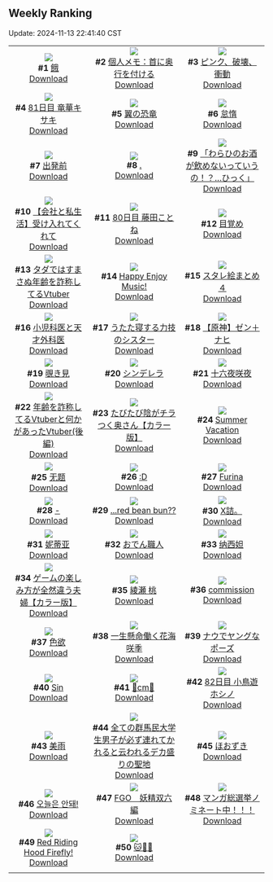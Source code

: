 ## Weekly Ranking
Update: 2024-11-13 22:41:40 CST

|      |      |      |
| :----: | :----: | :----: |
| ![](https://i.pixiv.re/c/240x480/img-master/img/2024/11/07/00/00/05/124059732_p0_master1200.jpg)<br>**#1** [餓](https://www.pixiv.net/artworks/124059732)<br>[Download](https://i.pixiv.re/img-original/img/2024/11/07/00/00/05/124059732_p0.jpg) | ![](https://i.pixiv.re/c/240x480/img-master/img/2024/11/07/06/00/04/124065876_p0_master1200.jpg)<br>**#2** [個人メモ：首に奥行を付ける](https://www.pixiv.net/artworks/124065876)<br>[Download](https://i.pixiv.re/img-original/img/2024/11/07/06/00/04/124065876_p0.jpg) | ![](https://i.pixiv.re/c/240x480/img-master/img/2024/11/07/21/21/19/124081599_p0_master1200.jpg)<br>**#3** [ピンク、破壊、衝動](https://www.pixiv.net/artworks/124081599)<br>[Download](https://i.pixiv.re/img-original/img/2024/11/07/21/21/19/124081599_p0.jpg) |
| ![](https://i.pixiv.re/c/240x480/img-master/img/2024/11/07/12/52/22/124070993_p0_master1200.jpg)<br>**#4** [81日目 竜華キサキ](https://www.pixiv.net/artworks/124070993)<br>[Download](https://i.pixiv.re/img-original/img/2024/11/07/12/52/22/124070993_p0.png) | ![](https://i.pixiv.re/c/240x480/img-master/img/2024/11/08/07/30/01/124093793_p0_master1200.jpg)<br>**#5** [翼の恐竜](https://www.pixiv.net/artworks/124093793)<br>[Download](https://i.pixiv.re/img-original/img/2024/11/08/07/30/01/124093793_p0.jpg) | ![](https://i.pixiv.re/c/240x480/img-master/img/2024/11/07/11/34/30/124069802_p0_master1200.jpg)<br>**#6** [怠惰](https://www.pixiv.net/artworks/124069802)<br>[Download](https://i.pixiv.re/img-original/img/2024/11/07/11/34/30/124069802_p0.png) |
| ![](https://i.pixiv.re/c/240x480/img-master/img/2024/11/08/00/00/17/124086849_p0_master1200.jpg)<br>**#7** [出発前](https://www.pixiv.net/artworks/124086849)<br>[Download](https://i.pixiv.re/img-original/img/2024/11/08/00/00/17/124086849_p0.png) | ![](https://i.pixiv.re/c/240x480/img-master/img/2024/11/06/00/00/36/124032894_p0_master1200.jpg)<br>**#8** [.](https://www.pixiv.net/artworks/124032894)<br>[Download](https://i.pixiv.re/img-original/img/2024/11/06/00/00/36/124032894_p0.png) | ![](https://i.pixiv.re/c/240x480/img-master/img/2024/11/06/00/00/07/124032770_p0_master1200.jpg)<br>**#9** [「わらひのお酒が飲めないっていうの！？…ひっく」](https://www.pixiv.net/artworks/124032770)<br>[Download](https://i.pixiv.re/img-original/img/2024/11/06/00/00/07/124032770_p0.jpg) |
| ![](https://i.pixiv.re/c/240x480/img-master/img/2024/11/08/12/00/12/124097185_p0_master1200.jpg)<br>**#10** [【会社と私生活】受け入れてくれて](https://www.pixiv.net/artworks/124097185)<br>[Download](https://i.pixiv.re/img-original/img/2024/11/08/12/00/12/124097185_p0.jpg) | ![](https://i.pixiv.re/c/240x480/img-master/img/2024/11/06/11/48/23/124043147_p0_master1200.jpg)<br>**#11** [80日目 藤田ことね](https://www.pixiv.net/artworks/124043147)<br>[Download](https://i.pixiv.re/img-original/img/2024/11/06/11/48/23/124043147_p0.png) | ![](https://i.pixiv.re/c/240x480/img-master/img/2024/11/06/00/38/04/124034446_p0_master1200.jpg)<br>**#12** [目覚め](https://www.pixiv.net/artworks/124034446)<br>[Download](https://i.pixiv.re/img-original/img/2024/11/06/00/38/04/124034446_p0.jpg) |
| ![](https://i.pixiv.re/c/240x480/img-master/img/2024/11/07/21/08/08/124081196_p0_master1200.jpg)<br>**#13** [タダではすまさぬ年齢を詐称してるVtuber](https://www.pixiv.net/artworks/124081196)<br>[Download](https://i.pixiv.re/img-original/img/2024/11/07/21/08/08/124081196_p0.png) | ![](https://i.pixiv.re/c/240x480/img-master/img/2024/11/06/05/45/25/124038752_p0_master1200.jpg)<br>**#14** [Happy Enjoy Music!](https://www.pixiv.net/artworks/124038752)<br>[Download](https://i.pixiv.re/img-original/img/2024/11/06/05/45/25/124038752_p0.jpg) | ![](https://i.pixiv.re/c/240x480/img-master/img/2024/11/06/17/01/08/124047818_p0_master1200.jpg)<br>**#15** [スタレ絵まとめ４](https://www.pixiv.net/artworks/124047818)<br>[Download](https://i.pixiv.re/img-original/img/2024/11/06/17/01/08/124047818_p0.jpg) |
| ![](https://i.pixiv.re/c/240x480/img-master/img/2024/11/07/20/34/12/124080141_p0_master1200.jpg)<br>**#16** [小児科医と天才外科医](https://www.pixiv.net/artworks/124080141)<br>[Download](https://i.pixiv.re/img-original/img/2024/11/07/20/34/12/124080141_p0.png) | ![](https://i.pixiv.re/c/240x480/img-master/img/2024/11/08/19/50/57/124106175_p0_master1200.jpg)<br>**#17** [うたた寝する力技のシスター](https://www.pixiv.net/artworks/124106175)<br>[Download](https://i.pixiv.re/img-original/img/2024/11/08/19/50/57/124106175_p0.jpg) | ![](https://i.pixiv.re/c/240x480/img-master/img/2024/11/07/18/16/11/124076462_p0_master1200.jpg)<br>**#18** [【原神】ゼン＋ナヒ](https://www.pixiv.net/artworks/124076462)<br>[Download](https://i.pixiv.re/img-original/img/2024/11/07/18/16/11/124076462_p0.jpg) |
| ![](https://i.pixiv.re/c/240x480/img-master/img/2024/11/06/00/39/21/124034479_p0_master1200.jpg)<br>**#19** [覗き見](https://www.pixiv.net/artworks/124034479)<br>[Download](https://i.pixiv.re/img-original/img/2024/11/06/00/39/21/124034479_p0.jpg) | ![](https://i.pixiv.re/c/240x480/img-master/img/2024/11/08/00/00/17/124086847_p0_master1200.jpg)<br>**#20** [シンデレラ](https://www.pixiv.net/artworks/124086847)<br>[Download](https://i.pixiv.re/img-original/img/2024/11/08/00/00/17/124086847_p0.jpg) | ![](https://i.pixiv.re/c/240x480/img-master/img/2024/11/07/17/31/03/124075351_p0_master1200.jpg)<br>**#21** [十六夜咲夜](https://www.pixiv.net/artworks/124075351)<br>[Download](https://i.pixiv.re/img-original/img/2024/11/07/17/31/03/124075351_p0.jpg) |
| ![](https://i.pixiv.re/c/240x480/img-master/img/2024/11/06/21/16/15/124054365_p0_master1200.jpg)<br>**#22** [年齢を詐称してるVtuberと何かがあったVtuber(後編)](https://www.pixiv.net/artworks/124054365)<br>[Download](https://i.pixiv.re/img-original/img/2024/11/06/21/16/15/124054365_p0.png) | ![](https://i.pixiv.re/c/240x480/img-master/img/2024/11/07/00/00/14/124059774_p0_master1200.jpg)<br>**#23** [たびたび陰がチラつく奥さん【カラー版】](https://www.pixiv.net/artworks/124059774)<br>[Download](https://i.pixiv.re/img-original/img/2024/11/07/00/00/14/124059774_p0.jpg) | ![](https://i.pixiv.re/c/240x480/img-master/img/2024/11/07/18/53/07/124077320_p0_master1200.jpg)<br>**#24** [Summer Vacation](https://www.pixiv.net/artworks/124077320)<br>[Download](https://i.pixiv.re/img-original/img/2024/11/07/18/53/07/124077320_p0.png) |
| ![](https://i.pixiv.re/c/240x480/img-master/img/2024/11/07/00/37/51/124061328_p0_master1200.jpg)<br>**#25** [无题](https://www.pixiv.net/artworks/124061328)<br>[Download](https://i.pixiv.re/img-original/img/2024/11/07/00/37/51/124061328_p0.jpg) | ![](https://i.pixiv.re/c/240x480/img-master/img/2024/11/07/13/36/33/124071632_p0_master1200.jpg)<br>**#26** [:D](https://www.pixiv.net/artworks/124071632)<br>[Download](https://i.pixiv.re/img-original/img/2024/11/07/13/36/33/124071632_p0.jpg) | ![](https://i.pixiv.re/c/240x480/img-master/img/2024/11/06/00/15/57/124033714_p0_master1200.jpg)<br>**#27** [Furina](https://www.pixiv.net/artworks/124033714)<br>[Download](https://i.pixiv.re/img-original/img/2024/11/06/00/15/57/124033714_p0.png) |
| ![](https://i.pixiv.re/c/240x480/img-master/img/2024/11/07/00/00/11/124059762_p0_master1200.jpg)<br>**#28** [-](https://www.pixiv.net/artworks/124059762)<br>[Download](https://i.pixiv.re/img-original/img/2024/11/07/00/00/11/124059762_p0.jpg) | ![](https://i.pixiv.re/c/240x480/img-master/img/2024/11/07/00/00/06/124059740_p0_master1200.jpg)<br>**#29** [...red bean bun??](https://www.pixiv.net/artworks/124059740)<br>[Download](https://i.pixiv.re/img-original/img/2024/11/07/00/00/06/124059740_p0.jpg) | ![](https://i.pixiv.re/c/240x480/img-master/img/2024/11/07/17/34/12/124075408_p0_master1200.jpg)<br>**#30** [X詰。](https://www.pixiv.net/artworks/124075408)<br>[Download](https://i.pixiv.re/img-original/img/2024/11/07/17/34/12/124075408_p0.jpg) |
| ![](https://i.pixiv.re/c/240x480/img-master/img/2024/11/06/22/08/11/124055978_p0_master1200.jpg)<br>**#31** [妮蒂亚](https://www.pixiv.net/artworks/124055978)<br>[Download](https://i.pixiv.re/img-original/img/2024/11/06/22/08/11/124055978_p0.jpg) | ![](https://i.pixiv.re/c/240x480/img-master/img/2024/11/08/20/30/01/124107421_p0_master1200.jpg)<br>**#32** [おでん職人](https://www.pixiv.net/artworks/124107421)<br>[Download](https://i.pixiv.re/img-original/img/2024/11/08/20/30/01/124107421_p0.png) | ![](https://i.pixiv.re/c/240x480/img-master/img/2024/11/07/00/00/21/124059823_p0_master1200.jpg)<br>**#33** [纳西妲](https://www.pixiv.net/artworks/124059823)<br>[Download](https://i.pixiv.re/img-original/img/2024/11/07/00/00/21/124059823_p0.jpg) |
| ![](https://i.pixiv.re/c/240x480/img-master/img/2024/11/06/00/00/57/124032951_p0_master1200.jpg)<br>**#34** [ゲームの楽しみ方が全然違う夫婦【カラー版】](https://www.pixiv.net/artworks/124032951)<br>[Download](https://i.pixiv.re/img-original/img/2024/11/06/00/00/57/124032951_p0.jpg) | ![](https://i.pixiv.re/c/240x480/img-master/img/2024/11/06/03/27/55/124037484_p0_master1200.jpg)<br>**#35** [綾瀬 桃](https://www.pixiv.net/artworks/124037484)<br>[Download](https://i.pixiv.re/img-original/img/2024/11/06/03/27/55/124037484_p0.png) | ![](https://i.pixiv.re/c/240x480/img-master/img/2024/11/07/20/27/14/124079915_p0_master1200.jpg)<br>**#36** [commission](https://www.pixiv.net/artworks/124079915)<br>[Download](https://i.pixiv.re/img-original/img/2024/11/07/20/27/14/124079915_p0.png) |
| ![](https://i.pixiv.re/c/240x480/img-master/img/2024/11/06/02/18/32/124036562_p0_master1200.jpg)<br>**#37** [色欲](https://www.pixiv.net/artworks/124036562)<br>[Download](https://i.pixiv.re/img-original/img/2024/11/06/02/18/32/124036562_p0.png) | ![](https://i.pixiv.re/c/240x480/img-master/img/2024/11/07/18/01/43/124076140_p0_master1200.jpg)<br>**#38** [一生懸命働く花海咲季](https://www.pixiv.net/artworks/124076140)<br>[Download](https://i.pixiv.re/img-original/img/2024/11/07/18/01/43/124076140_p0.png) | ![](https://i.pixiv.re/c/240x480/img-master/img/2024/11/07/01/49/32/124063054_p0_master1200.jpg)<br>**#39** [ナウでヤングなポーズ](https://www.pixiv.net/artworks/124063054)<br>[Download](https://i.pixiv.re/img-original/img/2024/11/07/01/49/32/124063054_p0.jpg) |
| ![](https://i.pixiv.re/c/240x480/img-master/img/2024/11/07/00/30/01/124061061_p0_master1200.jpg)<br>**#40** [Sin](https://www.pixiv.net/artworks/124061061)<br>[Download](https://i.pixiv.re/img-original/img/2024/11/07/00/30/01/124061061_p0.jpg) | ![](https://i.pixiv.re/c/240x480/img-master/img/2024/11/07/20/36/32/124080196_p0_master1200.jpg)<br>**#41** [💝cm💝](https://www.pixiv.net/artworks/124080196)<br>[Download](https://i.pixiv.re/img-original/img/2024/11/07/20/36/32/124080196_p0.png) | ![](https://i.pixiv.re/c/240x480/img-master/img/2024/11/08/13/58/53/124099015_p0_master1200.jpg)<br>**#42** [82日目 小鳥遊ホシノ](https://www.pixiv.net/artworks/124099015)<br>[Download](https://i.pixiv.re/img-original/img/2024/11/08/13/58/53/124099015_p0.png) |
| ![](https://i.pixiv.re/c/240x480/img-master/img/2024/11/07/22/26/38/124083764_p0_master1200.jpg)<br>**#43** [美雨](https://www.pixiv.net/artworks/124083764)<br>[Download](https://i.pixiv.re/img-original/img/2024/11/07/22/26/38/124083764_p0.jpg) | ![](https://i.pixiv.re/c/240x480/img-master/img/2024/11/07/12/05/14/124070294_p0_master1200.jpg)<br>**#44** [全ての群馬民大学生男子が必ず連れてかれると云われるデカ盛りの聖地](https://www.pixiv.net/artworks/124070294)<br>[Download](https://i.pixiv.re/img-original/img/2024/11/07/12/05/14/124070294_p0.jpg) | ![](https://i.pixiv.re/c/240x480/img-master/img/2024/11/07/23/51/11/124086454_p0_master1200.jpg)<br>**#45** [ほおずき](https://www.pixiv.net/artworks/124086454)<br>[Download](https://i.pixiv.re/img-original/img/2024/11/07/23/51/11/124086454_p0.jpg) |
| ![](https://i.pixiv.re/c/240x480/img-master/img/2024/11/07/19/16/35/124077972_p0_master1200.jpg)<br>**#46** [오늘은 안돼!](https://www.pixiv.net/artworks/124077972)<br>[Download](https://i.pixiv.re/img-original/img/2024/11/07/19/16/35/124077972_p0.png) | ![](https://i.pixiv.re/c/240x480/img-master/img/2024/11/07/11/59/30/124070112_p0_master1200.jpg)<br>**#47** [FGO　妖精双六編](https://www.pixiv.net/artworks/124070112)<br>[Download](https://i.pixiv.re/img-original/img/2024/11/07/11/59/30/124070112_p0.jpg) | ![](https://i.pixiv.re/c/240x480/img-master/img/2024/11/08/08/44/19/124094698_p0_master1200.jpg)<br>**#48** [マンガ総選挙ノミネート中！！！](https://www.pixiv.net/artworks/124094698)<br>[Download](https://i.pixiv.re/img-original/img/2024/11/08/08/44/19/124094698_p0.jpg) |
| ![](https://i.pixiv.re/c/240x480/img-master/img/2024/11/07/22/17/06/124083462_p0_master1200.jpg)<br>**#49** [Red Riding Hood Firefly!](https://www.pixiv.net/artworks/124083462)<br>[Download](https://i.pixiv.re/img-original/img/2024/11/07/22/17/06/124083462_p0.png) | ![](https://i.pixiv.re/c/240x480/img-master/img/2024/11/07/19/03/31/124077669_p0_master1200.jpg)<br>**#50** [🐱🦶🦊](https://www.pixiv.net/artworks/124077669)<br>[Download](https://i.pixiv.re/img-original/img/2024/11/07/19/03/31/124077669_p0.png) |
|      |
